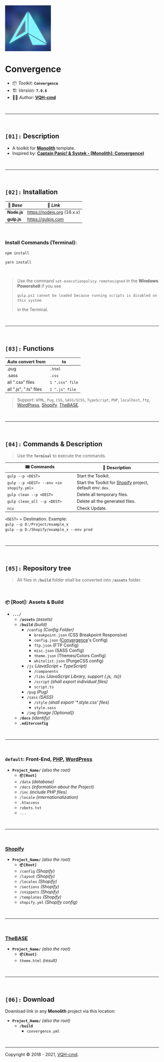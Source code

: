 ![Convergence](logo.jpg)

# **Convergence**

- 📦 *Toolkit:* **`Convergence`**
- 🏗️ *Version:* **`7.0.6`**
- 👨‍💻 *Author:* [**VQH-cmd**](https://VQH-cmd.github.io)

<br>

________________________________________________________________

<br>

## **`[01]:` Description**

- A toolkit for **[Monolith](https://github.com/VQH-cmd/Monolith.lite)** template.
- Inspired by: **[Captain Panic! & Systek - [Monolith]: Convergence)](https://captainpanicmonolith.bandcamp.com/track/convergence)**

<br>

________________________________________________________________

<br>

## **`[02]:` Installation**

💼 *Base*	| 🔗 *Link*
--------	| --------
**Node.js**	| https://nodejs.org (16.x.x)
**gulp.js**	| https://gulpjs.com

<br>

### **Install Commands** (Terminal):
```
npm install
```
```
yarn install
```

<br>

> Use the command `set-executionpolicy remotesigned` in the **Windows Powershell** if you see
> ```
> gulp.ps1 cannot be loaded because running scripts is disabled on this system
> ```
> in the Terminal.

<br>

________________________________________________________________

<br>

## **`[03]:` Functions**

Auto convert from		| to
--------				| --------
.pug					| `.html`
.sass					| `.css`
all ".css" files		| `1 ".css" file`
all ".js", ".ts" files	| `1 ".js" file`

> Support:
`HTML`,
`Pug`,
`CSS`,
`SASS/SCSS`,
`TypeScript`,
`PHP`,
`localhost`,
`ftp`,
[WordPress](https://wordpress.org),
[Shopify](https://www.shopify.com),
[TheBASE](https://thebase.in).

<br>

________________________________________________________________

<br>

## **`[04]:` Commands & Description**

> Use the **`Terminal`** to execute the commands.

📟 Commands			| 📝 Description
--------			| --------
`gulp --p <DEST>`				| Start the Toolkit.
`gulp --p <DEST> --env <in shopify.yml>`	| Start the Toolkit for [Shopify](https://www.shopify.com) project, default env: `dev`.
`gulp clean --p <DEST>`		| Delete all temporary files.
`gulp clean_all --p <DEST>`	| Delete all the generated files.
`ncu`				| Check Update.

`<DEST>` = Destination. Example:
<br>
`gulp --p D:/Project/example_x`
<br>
`gulp --p D:/Shopify/example_x --env prod`

<br>

________________________________________________________________

<br>

## **`[05]:` Repository tree**

> All files in **`/build`** folder shall be converted into **`/assets`** folder.

<br>

### **`📦` [Root]: Assets & Build**

+ **`.../`**
	- **`/assets`** *(assets)*
	- **`/build`** *(build)*
		- `/config` *(Config Folder)*
			- `breakpoint.json` (CSS Breakpoint Responsive)
			- `config.json` ([Convergence](#)'s Config)
			- `ftp.json` (FTP Config)
			- `misc.json` (SASS Config)
			- `theme.json` (Themes/Colors Config)
			- `whitelist.json` (PurgeCSS config)
		- `/js` *(JavaScript + TypeScript)*
			- `/components`
			- `/libs` *(JavaScript Library, support {.js, .ts})*
			- `/script` *(shall export individual files)*
			- `script.ts`
		- `/pug` *(Pug)*
		- `/sass` *(SASS)*
			- `/style` *(shall export '\*.style.css' files)*
			- `style.sass`
		- `/img` *(Image [Optional])*
	- **`/docs`** *(identify)*
	- **`.editorconfig`**

<br>

----------------------------------------------------------------

<br>

### **`default`: Front-End, [PHP](https://www.php.net), [WordPress](https://wordpress.org)**

+ **`Project_Name/`** *(also the root)*
	- **`📦[Root]`**
	- `/data` *(database)*
	- `/docs` *(information about the Project)*
	- `/inc` *(include PHP files)*
	- `/locale` *(internationalization)*
	- `.htaccess`
	- `robots.txt`
	- `...`

<br>

----------------------------------------------------------------

<br>

### **[Shopify](https://www.shopify.com)**

+ **`Project_Name/`** *(also the root)*
	- **`📦[Root]`**
	- `/config` *(Shopify)*
	- `/layout` *(Shopify)*
	- `/locales` *(Shopify)*
	- `/sections` *(Shopify)*
	- `/snippets` *(Shopify)*
	- `/templates` *(Shopify)*
	- `shopify.yml` *(Shopify config)*

<br>

----------------------------------------------------------------

<br>

### **[TheBASE](https://thebase.in)**

+ **`Project_Name/`** *(also the root)*
	- **`📦[Root]`**
	- `theme.html` *(result)*

<br>

________________________________________________________________

<br>

## **`[06]:` Download**

Download link in any **Monolith** project via this location:
+ **`Project_Name/`** *(also the root)*
	- **`/build`**
		- `convergence.yml`

<br>

________________________________________________________________

Copyright © 2018 - 2021, [VQH-cmd](https://VQH-cmd.github.io).
